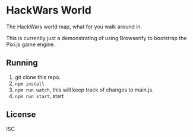 # HackWars World

The HackWars world map, what for you walk around in.

This is currently just a demonstrating of using Browserify to bootstrap the Pixi.js
game engine.

## Running

1. git clone this repo.
2. `npm install`
3. `npm run watch`, this will keep track of changes to main.js.
4. `npm run start`, start

## License

ISC
